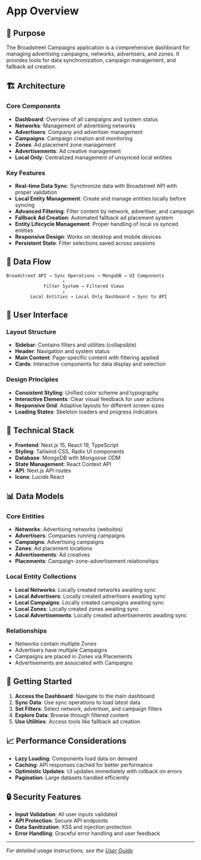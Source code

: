 # App Overview

## 🎯 Purpose

The Broadstreet Campaigns application is a comprehensive dashboard for managing advertising campaigns, networks, advertisers, and zones. It provides tools for data synchronization, campaign management, and fallback ad creation.

## 🏗️ Architecture

### Core Components
- **Dashboard**: Overview of all campaigns and system status
- **Networks**: Management of advertising networks
- **Advertisers**: Company and advertiser management
- **Campaigns**: Campaign creation and monitoring
- **Zones**: Ad placement zone management
- **Advertisements**: Ad creative management
- **Local Only**: Centralized management of unsynced local entities

### Key Features
- **Real-time Data Sync**: Synchronize data with Broadstreet API with proper validation
- **Local Entity Management**: Create and manage entities locally before syncing
- **Advanced Filtering**: Filter content by network, advertiser, and campaign
- **Fallback Ad Creation**: Automated fallback ad placement system
- **Entity Lifecycle Management**: Proper handling of local vs synced entities
- **Responsive Design**: Works on desktop and mobile devices
- **Persistent State**: Filter selections saved across sessions

## 🔄 Data Flow

```
Broadstreet API → Sync Operations → MongoDB → UI Components
                     ↓
              Filter System → Filtered Views
                     ↓
         Local Entities → Local Only Dashboard → Sync to API
```

## 🎨 User Interface

### Layout Structure
- **Sidebar**: Contains filters and utilities (collapsible)
- **Header**: Navigation and system status
- **Main Content**: Page-specific content with filtering applied
- **Cards**: Interactive components for data display and selection

### Design Principles
- **Consistent Styling**: Unified color scheme and typography
- **Interactive Elements**: Clear visual feedback for user actions
- **Responsive Grid**: Adaptive layouts for different screen sizes
- **Loading States**: Skeleton loaders and progress indicators

## 🔧 Technical Stack

- **Frontend**: Next.js 15, React 19, TypeScript
- **Styling**: Tailwind CSS, Radix UI components
- **Database**: MongoDB with Mongoose ODM
- **State Management**: React Context API
- **API**: Next.js API routes
- **Icons**: Lucide React

## 📊 Data Models

### Core Entities
- **Networks**: Advertising networks (websites)
- **Advertisers**: Companies running campaigns
- **Campaigns**: Advertising campaigns
- **Zones**: Ad placement locations
- **Advertisements**: Ad creatives
- **Placements**: Campaign-zone-advertisement relationships

### Local Entity Collections
- **Local Networks**: Locally created networks awaiting sync
- **Local Advertisers**: Locally created advertisers awaiting sync
- **Local Campaigns**: Locally created campaigns awaiting sync
- **Local Zones**: Locally created zones awaiting sync
- **Local Advertisements**: Locally created advertisements awaiting sync

### Relationships
- Networks contain multiple Zones
- Advertisers have multiple Campaigns
- Campaigns are placed in Zones via Placements
- Advertisements are associated with Campaigns

## 🚀 Getting Started

1. **Access the Dashboard**: Navigate to the main dashboard
2. **Sync Data**: Use sync operations to load latest data
3. **Set Filters**: Select network, advertiser, and campaign filters
4. **Explore Data**: Browse through filtered content
5. **Use Utilities**: Access tools like fallback ad creation

## 📈 Performance Considerations

- **Lazy Loading**: Components load data on demand
- **Caching**: API responses cached for better performance
- **Optimistic Updates**: UI updates immediately with rollback on errors
- **Pagination**: Large datasets handled efficiently

## 🔒 Security Features

- **Input Validation**: All user inputs validated
- **API Protection**: Secure API endpoints
- **Data Sanitization**: XSS and injection protection
- **Error Handling**: Graceful error handling and user feedback

---

*For detailed usage instructions, see the [User Guide](./user-guide.md)*
